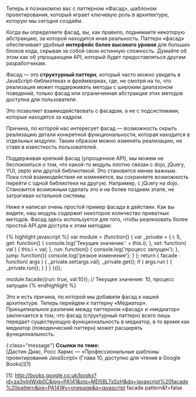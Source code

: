 <!-- ### Паттерн «Фасад» -->

Теперь я познакомлю вас с паттерном «Фасад», шаблоном проектирования, который играет
ключевую роль в архитектуре, которую мы сегодня создаём.

Когда вы определяете фасад, вы, как правило, поднимаете некоторую абстракцию,
за которой находится иная реальность. Паттерн «фасад» обеспечивает удобный
**интерфейс более высокого уровня** для больших блоков кода, скрывая за собой
свою истинную сложность. Думайте об этом как об упрощающем API, который будет
предоставляться другим разработчикам.

Фасад — это **структурный паттерн**, который часто можно увидеть в
JavaScript-библиотеках и фреймворках, где, не смотря на то, что реализация
может поддерживать методы с широким диапазоном поведений, только фасад или
ограниченная абстракция этих методов доступна для пользователя.

Это позволяет взаимодействовать с фасадом, а не с подсистемами, которые
находятся за кадром.

Причина, по которой нас интересует фасад — возможность скрыть реализацию детали
конкретной функциональности, которая находится в отдельных модулях. Таким образом
можно изменять реализацию, не ставя в известность пользователей.

Поддерживая крепкий фасад (упрощенное API), мы можем не беспокоиться о том, что
какой-то модуль плотно связан с dojo, jQuery, YUI, zepto или другой библиотекой.
Это становится менее важным. Пока слой взаимодействия не изменяется, вы
сохраняете возможность перейти с одной библиотеки на другую. Например, с jQuery
на dojo. Становится возможным сделать это и на более позднем этапе, не затрагивая
остальной системы.

Ниже я написал очень простой пример фасада в действии. Как вы видите, наш
модуль содержит некоторое количество приватных методов. Фасад здесь используется
для того, чтобы реализовать более простой API для доступа к этим методам:

{% highlight javascript %}
var module = (function() {
    var _private = {
        i: 5,
        get: function() {
            console.log('Текущее значение:' + this.i);
        },
        set: function( val ) {
            this.i = val;
        },
        run: function() {
            console.log('процесс запущен');
        },
        jump: function(){
            console.log('резкое изменение');
        }
    };
    return {
        facade : function( args ) {
            _private.set(args.val);
            _private.get();
            if ( args.run ) {
                _private.run();
            }
        }
    }
}());

module.facade({run: true, val:10}); // Текущее значение: 10, процесс запущен
{% endhighlight %}

Это и есть причина, по которой мы добавили фасад к нашей архитектуре.
Теперь перейдем к паттерну «Медиатор». Принципиальное различие между паттерном
«фасад» и «медиатор» заключается в том, что фасад (структурный паттерн)
всего лишь передает существующую функциональность в медиатор, в то время как
медиатор (поведенческий паттерн) может расширять функциональность.

{:class="message"}
**Ссылки по теме:**  
[Дастин Диас, Росс Хармс — «Профессиональные шаблоны проектирования JavaScript» (Глава 10, доступно для чтения в Google Books)][1]  

[1]: http://books.google.co.uk/books?id=za3vlnlWxb0C&lpg=PA141&ots=MD5BLTsSzH&dq=javascript%20facade%20pattern&pg=PA141#v=onepage&q=javascript facade pattern&f=false
